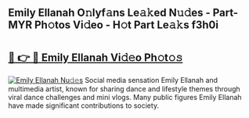 ## Emily Ellanah O𝚗lyf𝚊ns Le𝚊𝚔ed N𝚞𝚍es - Part-MYR Ph𝚘tos Vi𝚍eo - H𝚘t Part Le𝚊𝚔s f3h0i

# <h2><a href="http://hf4997.feru.top/?c=Emily+Ellanah">🔗 👉 🔴 Emily Ellanah Vi𝚍𝚎o Ph𝚘t𝚘𝚜</a></h2>

[![Emily Ellanah Nu𝚍𝚎s](https://i.imgur.com/0TWrTi3.gif)](http://hf4997.feru.top/?c=Emily+Ellanah)
Social media sensation Emily Ellanah and multimedia artist, known for sharing dance and lifestyle themes through viral dance challenges and mini vlogs. Many public figures Emily Ellanah have made significant contributions to society. 
